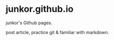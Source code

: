 junkor.github.io
================

junkor's Github pages.

post article, practice git & familiar with markdown.
